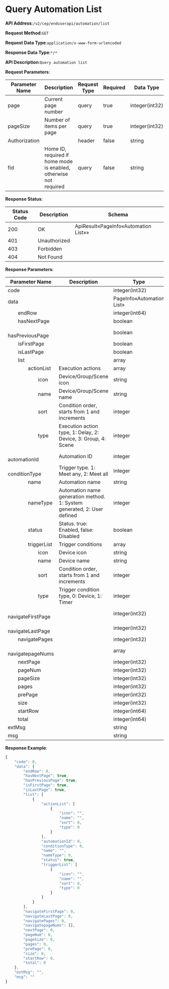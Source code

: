 # Query Automation List


**API Address**:`/v2/cep/enduserapi/automation/list`


**Request Method**:`GET`


**Request Data Type**:`application/x-www-form-urlencoded`


**Response Data Type**:`*/*`


**API Description**:`Query automation list`

**Request Parameters**:


| Parameter Name | Description                                       | Request Type | Required | Data Type       | Schema |
| -------------- | ------------------------------------------------- | ------------ | -------- | --------------- | ------ |
| page           | Current page number                               | query        | true     | integer(int32)  |        |
| pageSize       | Number of items per page                          | query        | true     | integer(int32)  |        |
| Authorization  |                                                   | header       | false    | string          |        |
| fid            | Home ID, required if home mode is enabled, otherwise not required | query   | false    | string          |        |


**Response Status**:


| Status Code | Description  | Schema                                |
| ----------- | ------------ | ------------------------------------- |
| 200         | OK           | ApiResult«PageInfo«Automation List»» |
| 401         | Unauthorized |                                       |
| 403         | Forbidden    |                                       |
| 404         | Not Found    |                                       |


**Response Parameters**:


| Parameter Name                           | Description                                           | Type                   | Schema                 |
| ---------------------------------------- | ----------------------------------------------------- | ---------------------- | ---------------------- |
| code                                     |                                                       | integer(int32)         | integer(int32)         |
| data                                     |                                                       | PageInfo«Automation List» | PageInfo«Automation List» |
| &emsp;&emsp;endRow                       |                                                       | integer(int64)         |                        |
| &emsp;&emsp;hasNextPage                  |                                                       | boolean                |                        |
| &emsp;&emsp;hasPreviousPage              |                                                       | boolean                |                        |
| &emsp;&emsp;isFirstPage                  |                                                       | boolean                |                        |
| &emsp;&emsp;isLastPage                   |                                                       | boolean                |                        |
| &emsp;&emsp;list                         |                                                       | array                  | Automation List        |
| &emsp;&emsp;&emsp;&emsp;actionList       | Execution actions                                     | array                  | ActionBase             |
| &emsp;&emsp;&emsp;&emsp;&emsp;&emsp;icon | Device/Group/Scene icon                               | string                 |                        |
| &emsp;&emsp;&emsp;&emsp;&emsp;&emsp;name | Device/Group/Scene name                               | string                 |                        |
| &emsp;&emsp;&emsp;&emsp;&emsp;&emsp;sort | Condition order, starts from 1 and increments         | integer                |                        |
| &emsp;&emsp;&emsp;&emsp;&emsp;&emsp;type | Execution action type, 1: Delay, 2: Device, 3: Group, 4: Scene | integer         |                        |
| &emsp;&emsp;&emsp;&emsp;automationId     | Automation ID                                         | integer                |                        |
| &emsp;&emsp;&emsp;&emsp;conditionType    | Trigger type. 1: Meet any, 2: Meet all                | integer                |                        |
| &emsp;&emsp;&emsp;&emsp;name             | Automation name                                       | string                 |                        |
| &emsp;&emsp;&emsp;&emsp;nameType         | Automation name generation method. 1: System generated, 2: User defined | integer    |                        |
| &emsp;&emsp;&emsp;&emsp;status           | Status. true: Enabled, false: Disabled                | boolean                |                        |
| &emsp;&emsp;&emsp;&emsp;triggerList      | Trigger conditions                                    | array                  | ConditionBase          |
| &emsp;&emsp;&emsp;&emsp;&emsp;&emsp;icon | Device icon                                           | string                 |                        |
| &emsp;&emsp;&emsp;&emsp;&emsp;&emsp;name | Device name                                           | string                 |                        |
| &emsp;&emsp;&emsp;&emsp;&emsp;&emsp;sort | Condition order, starts from 1 and increments         | integer                |                        |
| &emsp;&emsp;&emsp;&emsp;&emsp;&emsp;type | Trigger condition type, 0: Device, 1: Timer           | integer                |                        |
| &emsp;&emsp;navigateFirstPage            |                                                       | integer(int32)         |                        |
| &emsp;&emsp;navigateLastPage             |                                                       | integer(int32)         |                        |
| &emsp;&emsp;navigatePages                |                                                       | integer(int32)         |                        |
| &emsp;&emsp;navigatepageNums             |                                                       | array                  | integer                |
| &emsp;&emsp;nextPage                     |                                                       | integer(int32)         |                        |
| &emsp;&emsp;pageNum                      |                                                       | integer(int32)         |                        |
| &emsp;&emsp;pageSize                     |                                                       | integer(int32)         |                        |
| &emsp;&emsp;pages                        |                                                       | integer(int32)         |                        |
| &emsp;&emsp;prePage                      |                                                       | integer(int32)         |                        |
| &emsp;&emsp;size                         |                                                       | integer(int32)         |                        |
| &emsp;&emsp;startRow                     |                                                       | integer(int64)         |                        |
| &emsp;&emsp;total                        |                                                       | integer(int64)         |                        |
| extMsg                                   |                                                       | string                 |                        |
| msg                                      |                                                       | string                 |                        |


**Response Example**:
```javascript
{
	"code": 0,
	"data": {
		"endRow": 0,
		"hasNextPage": true,
		"hasPreviousPage": true,
		"isFirstPage": true,
		"isLastPage": true,
		"list": [
			{
				"actionList": [
					{
						"icon": "",
						"name": "",
						"sort": 0,
						"type": 0
					}
				],
				"automationId": 0,
				"conditionType": 0,
				"name": "",
				"nameType": 0,
				"status": true,
				"triggerList": [
					{
						"icon": "",
						"name": "",
						"sort": 0,
						"type": 0
					}
				]
			}
		],
		"navigateFirstPage": 0,
		"navigateLastPage": 0,
		"navigatePages": 0,
		"navigatepageNums": [],
		"nextPage": 0,
		"pageNum": 0,
		"pageSize": 0,
		"pages": 0,
		"prePage": 0,
		"size": 0,
		"startRow": 0,
		"total": 0
	},
	"extMsg": "",
	"msg": ""
}
```